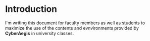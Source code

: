 # Introduction

I'm writing this document for faculty members as well as students to maximize the use of the contents and evnvironments provided by **CyberAegis** in university classes.